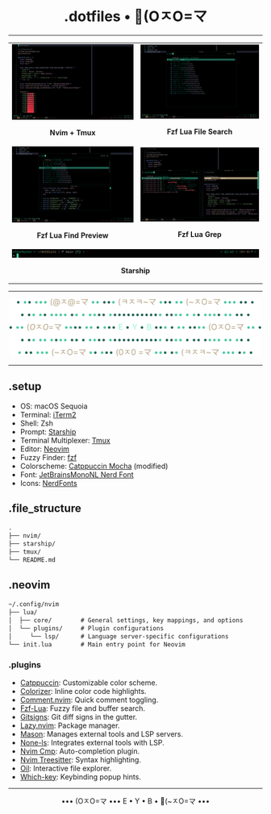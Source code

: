 <h1 align="center">.dotfiles • 🔧(OㅈO=マ</h1>

---

<table>
  <tr>
    <td align="center">
      <img src="assets/nvim_tmux_ss.png" alt="Nvim + Tmux">
      <p><strong>Nvim + Tmux</strong></p>
    </td>
    <td align="center">
      <img src="assets/fzf_lua_find_ss.png" alt="Fzf Lua File Search">
      <p><strong>Fzf Lua File Search</strong></p>
    </td>
  </tr>
  <tr>
    <td align="center">
      <img src="assets/fzf_lua_find_preview_ss.png" alt="Fzf Lua Find Preview">
      <p><strong>Fzf Lua Find Preview</strong></p>
    </td>
    <td align="center">
      <img src="assets/fzf_lua_grep_ss.png" alt="Fzf Lua Grep">
      <p><strong>Fzf Lua Grep</strong></p>
    </td>
  </tr>
  <tr>
    <td colspan="2" align="center">
      <img src="assets/starship_ss.png" alt="Starship">
      <p><strong>Starship</strong></p>
    </td>
  </tr>
</table>

---

<p align="center">
    <img src="assets/dotfiles_banner.svg" alt="Dotfiles Banner" width="500">
</p>

---

## .setup

- OS: macOS Sequoia
- Terminal: [iTerm2](https://iterm2.com/)
- Shell: Zsh
- Prompt: [Starship](https://github.com/starship/starship)
- Terminal Multiplexer: [Tmux](https://github.com/tmux/tmux)
- Editor: [Neovim](https://neovim.io/)
- Fuzzy Finder: [fzf](https://github.com/junegunn/fzf)
- Colorscheme: [Catppuccin Mocha](https://github.com/catppuccin/catppuccin) (modified)
- Font: [JetBrainsMonoNL Nerd Font](https://www.nerdfonts.com/font-downloads)
- Icons: [NerdFonts](https://www.nerdfonts.com/)

## .file_structure

```
.
├── nvim/
├── starship/
├── tmux/
└── README.md
```

## .neovim

```
~/.config/nvim
├── lua/
│  ├── core/        # General settings, key mappings, and options
│  └── plugins/     # Plugin configurations
│     └── lsp/      # Language server-specific configurations
└── init.lua        # Main entry point for Neovim
```

### .plugins

- [Catppuccin](https://github.com/catppuccin/nvim): Customizable color scheme.
- [Colorizer](https://github.com/norcalli/nvim-colorizer.lua): Inline color code highlights.
- [Comment.nvim](https://github.com/numToStr/Comment.nvim): Quick comment toggling.
- [Fzf-Lua](https://github.com/ibhagwan/fzf-lua): Fuzzy file and buffer search.
- [Gitsigns](https://github.com/lewis6991/gitsigns.nvim): Git diff signs in the gutter.
- [Lazy.nvim](https://github.com/folke/lazy.nvim): Package manager.
- [Mason](https://github.com/williamboman/mason.nvim): Manages external tools and LSP servers.
- [None-ls](https://github.com/nvimtools/none-ls.nvim): Integrates external tools with LSP.
- [Nvim Cmp](https://github.com/hrsh7th/nvim-cmp): Auto-completion plugin.
- [Nvim Treesitter](https://github.com/nvim-treesitter/nvim-treesitter): Syntax highlighting.
- [Oil](https://github.com/stevearc/oil.nvim): Interactive file explorer.
- [Which-key](https://github.com/folke/which-key.nvim): Keybinding popup hints.

---

<p align="center">
••• (OㅈO=マ ••• E • Y • B • 🫰(~ㅈO=マ •••
</p>
